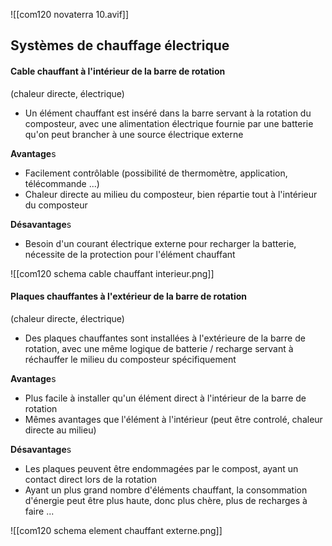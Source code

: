 
![[com120 novaterra 10.avif]]

## Systèmes de chauffage électrique

#### Cable chauffant à l'intérieur de la barre de rotation 

(chaleur directe, électrique)

-  Un élément chauffant est inséré dans la barre servant à la rotation du composteur, avec une alimentation électrique fournie par une batterie qu'on peut brancher à une source électrique externe

**Avantage**s

-  Facilement contrôlable (possibilité de thermomètre, application, télécommande ...)
-  Chaleur directe au milieu du composteur, bien répartie tout à l'intérieur du composteur

**Désavantage**s

-  Besoin d'un courant électrique externe pour recharger la batterie, nécessite de la protection pour l'élément chauffant 

![[com120 schema cable chauffant interieur.png]]

#### Plaques chauffantes à l'extérieur de la barre de rotation

(chaleur directe, électrique)

-  Des plaques chauffantes sont installées à l'extérieure de la barre de rotation, avec une même logique de batterie / recharge servant à réchauffer le milieu du composteur spécifiquement

**Avantage**s

-  Plus facile à installer qu'un élément direct à l'intérieur de la barre de rotation
-  Mêmes avantages que l'élément à l'intérieur (peut être controlé, chaleur directe au milieu)

**Désavantage**s

-  Les plaques peuvent être endommagées par le compost, ayant un contact direct lors de la rotation
-  Ayant un plus grand nombre d'éléments chauffant, la consommation d'énergie peut être plus haute, donc plus chère, plus de recharges à faire ...


![[com120 schema element chauffant externe.png]]
